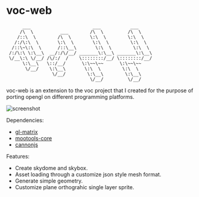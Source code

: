 # voc-web

```
      ___                       ___           ___     
     /\  \          ___        /\  \         /\  \    
    /::\  \        /\  \       \:\  \        \:\  \   
   /:/\:\  \       \:\  \       \:\  \        \:\  \  
  /::\~\:\  \      /::\__\       \:\  \        \:\  \ 
 /:/\:\ \:\__\  __/:/\/__/ _______\:\__\ _______\:\__\
 \/__\:\ \/__/ /\/:/  /    \::::::::/__/ \::::::::/__/
      \:\__\   \::/__/      \:\~~\~~      \:\~~\~~    
       \/__/    \:\__\       \:\  \        \:\  \     
                 \/__/        \:\__\        \:\__\    
                               \/__/         \/__/    
```

voc-web is an extension to the voc project that I created for the purpose of porting opengl on different programming platforms.

![screenshot](https://drive.google.com/uc?export=view&id=0B-blOoIU6Jp5VnRJTTRUMTJacDg "screenshot")

Dependencies:

+ [gl-matrix][0]
+ [mootools-core][1]
+ [cannonjs][2]

Features:

+ Create skydome and skybox.
+ Asset loading through a customize json style mesh format.
+ Generate simple geometry.
+ Customize plane orthograhic single layer sprite.

[0]: http://glmatrix.net/ "glMatrix Fast OpenGL Math"
[1]: http://mootools.net/core/ "MooTools Core"
[2]: http://schteppe.github.io/cannon.js/ "CannonJS Physics"
